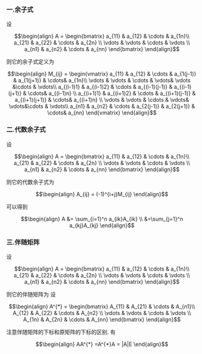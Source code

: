 ### 一.余子式
设

$$\begin{align}
    A = \begin{bmatrix}
        a_{11} & a_{12} & \cdots & a_{1n}\\
        a_{21} & a_{22} & \cdots & a_{2n} \\
        \vdots & \vdots & \cdots & \vdots \\
        a_{n1} & a_{n2} & \cdots & a_{nn}
    \end{bmatrix}
\end{align}$$

则它的余子式定义为

$$\begin{align}
    M_{ij} = \begin{vmatrix}
        a_{11} & a_{12} & \cdots & a_{1(j-1)} & a_{1(j+1)} & \cdots& a_{1n}\\
        \vdots & \vdots & \cdots & \vdots& \vdots &\cdots & \vdots\\
        a_{(i-1)1} & a_{(i-1)2} & \cdots & a_{(i-1)(j-1)} & a_{(i-1)(j+1)} & \cdots& a_{(i-1)n} \\
        a_{(i+1)1} & a_{(i+1)2} & \cdots & a_{(i+1)(j-1)} & a_{(i+1)(j+1)} & \cdots& a_{(i+1)n} \\
        \vdots & \vdots & \cdots & \vdots& \vdots&\cdots & \vdots\\
        a_{n1} & a_{n2} & \cdots & a_{2(j-1)} & a_{2(j+1)} & \cdots& a_{nn}
    \end{vmatrix}
\end{align}$$


### 二.代数余子式
设

$$\begin{align}
    A = \begin{bmatrix}
        a_{11} & a_{12} & \cdots & a_{1n}\\
        a_{21} & a_{22} & \cdots & a_{2n} \\
        \vdots & \vdots & \cdots & \vdots \\
        a_{n1} & a_{n2} & \cdots & a_{nn}
    \end{bmatrix}
\end{align}$$

则它的代数余子式为

$$\begin{align}
    A_{ij} = (-1)^{i+j}M_{ij}
\end{align}$$

可以得到

$$\begin{align}
    A &= \sum_{i=1}^n a_{ik}A_{ik} \\
    &=\sum_{j=1}^n a_{kj}A_{kj}
\end{align}$$

### 三.伴随矩阵
设

$$\begin{align}
    A = \begin{bmatrix}
        a_{11} & a_{12} & \cdots & a_{1n}\\
        a_{21} & a_{22} & \cdots & a_{2n} \\
        \vdots & \vdots & \cdots & \vdots \\
        a_{n1} & a_{n2} & \cdots & a_{nn}
    \end{bmatrix}
\end{align}$$

则它的伴随矩阵为
设

$$\begin{align}
    A^{*} = \begin{bmatrix}
        A_{11} & A_{21} & \cdots & A_{n1}\\
        A_{12} & A_{22} & \cdots & A_{n2} \\
        \vdots & \vdots & \cdots & \vdots \\
        A_{1n} & A_{2n} & \cdots & A_{nn}
    \end{bmatrix}
\end{align}$$

注意伴随矩阵的下标和原矩阵的下标的区别. 
有

$$\begin{align}
    AA^{*} =A^{*}A = |A|E
\end{align}$$